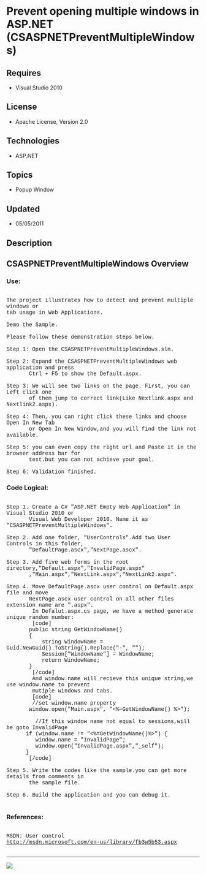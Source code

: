 # Prevent opening multiple windows in ASP.NET (CSASPNETPreventMultipleWindows)
## Requires
- Visual Studio 2010
## License
- Apache License, Version 2.0
## Technologies
- ASP.NET
## Topics
- Popup Window
## Updated
- 05/05/2011
## Description

<p style="font-family:Courier New"></p>
<h2>CSASPNETPreventMultipleWindows Overview</h2>
<p style="font-family:Courier New"></p>
<h3>Use:</h3>
<p style="font-family:Courier New"><br>
The project illustrates how to detect and prevent multiple windows or <br>
tab usage in Web Applications.<br>
<br>
Demo the Sample. <br>
<br>
Please follow these demonstration steps below.<br>
<br>
Step 1: Open the CSASPNETPreventMultipleWindows.sln.<br>
<br>
Step 2: Expand the CSASPNETPreventMultipleWindows web application and press <br>
&nbsp; &nbsp; &nbsp; &nbsp;Ctrl &#43; F5 to show the Default.aspx.<br>
<br>
Step 3: We will see two links on the page. First, you can Left click one<br>
&nbsp; &nbsp; &nbsp; &nbsp;of them jump to correct link(Like Nextlink.aspx and Nextlink2.aspx).<br>
<br>
Step 4: Then, you can right click these links and choose Open In New Tab <br>
&nbsp; &nbsp; &nbsp; &nbsp;or Open In New Window,and you will find the link not available.<br>
<br>
Step 5: you can even copy the right url and Paste it in the browser address bar for
<br>
&nbsp; &nbsp; &nbsp; &nbsp;test.but you can not achieve your goal.<br>
<br>
Step 6: Validation finished.<br>
</p>
<h3>Code Logical:</h3>
<p style="font-family:Courier New"><br>
Step 1. Create a C# &quot;ASP.NET Empty Web Application&quot; in Visual Studio 2010 or<br>
&nbsp; &nbsp; &nbsp; &nbsp;Visual Web Developer 2010. Name it as &quot;CSASPNETPreventMultipleWindows&quot;.<br>
<br>
Step 2. Add one folder, &quot;UserControls&quot;.Add two User Controls in this folder,<br>
&nbsp; &nbsp; &nbsp; &nbsp;&quot;DefaultPage.ascx&quot;,&quot;NextPage.ascx&quot;.<br>
<br>
Step 3. Add five web forms in the root directory,&quot;Default.aspx&quot;,&quot;InvalidPage.aspx&quot;<br>
&nbsp; &nbsp; &nbsp; &nbsp;,&quot;Main.aspx&quot;,&quot;NextLink.aspx&quot;,&quot;NextLink2.aspx&quot;.<br>
<br>
Step 4. Move DefaultPage.ascx user control on Default.aspx file and move<br>
&nbsp; &nbsp; &nbsp; &nbsp;NextPage.ascx user control on all other files extension name are &quot;.aspx&quot;.<br>
&nbsp;&nbsp;&nbsp;&nbsp;&nbsp;&nbsp;&nbsp;&nbsp;In Defalut.aspx.cs page, we have a method generate unique random number:<br>
&nbsp;&nbsp;&nbsp;&nbsp;&nbsp;&nbsp;&nbsp;&nbsp;[code]<br>
&nbsp; &nbsp; &nbsp; &nbsp;public string GetWindowName()<br>
&nbsp; &nbsp; &nbsp; &nbsp;{<br>
&nbsp; &nbsp; &nbsp; &nbsp; &nbsp; &nbsp;string WindowName = Guid.NewGuid().ToString().Replace(&quot;-&quot;, &quot;&quot;);<br>
&nbsp; &nbsp; &nbsp; &nbsp; &nbsp; &nbsp;Session[&quot;WindowName&quot;] = WindowName;<br>
&nbsp; &nbsp; &nbsp; &nbsp; &nbsp; &nbsp;return WindowName;<br>
&nbsp; &nbsp; &nbsp; &nbsp;}<br>
&nbsp;&nbsp;&nbsp;&nbsp;&nbsp;&nbsp;&nbsp;&nbsp;[/code]<br>
&nbsp;&nbsp;&nbsp;&nbsp;&nbsp;&nbsp;&nbsp;&nbsp;And window.name will recieve this unique string,we use window.name to prevent<br>
&nbsp;&nbsp;&nbsp;&nbsp;&nbsp;&nbsp;&nbsp;&nbsp;mutiple windows and tabs. <br>
&nbsp;&nbsp;&nbsp;&nbsp;&nbsp;&nbsp;&nbsp;&nbsp;[code]<br>
&nbsp;&nbsp;&nbsp;&nbsp;&nbsp;&nbsp;&nbsp;&nbsp;//set window.name property<br>
&nbsp; &nbsp; &nbsp; &nbsp;window.open(&quot;Main.aspx&quot;, &quot;&lt;%=GetWindowName() %&gt;&quot;);<br>
<br>
&nbsp;&nbsp;&nbsp;&nbsp;&nbsp;&nbsp;&nbsp;&nbsp; //If this window name not equal to sessions,will be goto InvalidPage<br>
&nbsp; &nbsp; &nbsp; if (window.name != &quot;&lt;%=GetWindowName()%&gt;&quot;) {<br>
&nbsp; &nbsp; &nbsp; &nbsp; &nbsp;window.name = &quot;InvalidPage&quot;;<br>
&nbsp; &nbsp; &nbsp; &nbsp; &nbsp;window.open(&quot;InvalidPage.aspx&quot;,&quot;_self&quot;); &nbsp; &nbsp; &nbsp;<br>
&nbsp; &nbsp; &nbsp; }<br>
&nbsp;&nbsp;&nbsp;&nbsp; &nbsp; [/code]<br>
<br>
Step 5. Write the codes like the sample.you can get more details from comments in<br>
&nbsp; &nbsp; &nbsp; &nbsp;the sample file.<br>
&nbsp; &nbsp; &nbsp; &nbsp; <br>
Step 6. Build the application and you can debug it.<br>
<br>
</p>
<h3>References:</h3>
<p style="font-family:Courier New"><br>
MSDN: User control<br>
<a target="_blank" href="http://msdn.microsoft.com/en-us/library/fb3w5b53.aspx">http://msdn.microsoft.com/en-us/library/fb3w5b53.aspx</a><br>
<br>
</p>
<hr>
<div><a href="http://go.microsoft.com/?linkid=9759640" style="margin-top:3px"><img src="http://bit.ly/onecodelogo">
</a></div>
